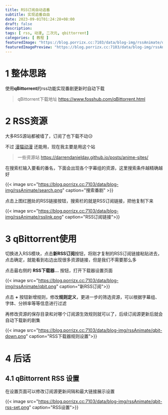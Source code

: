 ```yaml
---
title: RSS订阅自动追番
subtitle: 实现追番自由
date: 2023-09-01T01:24:28+08:00
draft: false
description: 
tags: [ rss, 动漫, 二次元, qbittorrent]
categories: [ 教程 ]
featuredImage: "https://blog.porrizx.cc:7103/data/blog-img/rssAnimate/dyj.jpg"
featuredImagePreview: "https://blog.porrizx.cc:7103/data/blog-img/rssAnimate/dyj.jpg"
---
```


# 1 整体思路

使用**qBittorrent**的rss功能实现番剧更新时自动下载

> qBittorrent下载地址 https://www.fosshub.com/qBittorrent.html

# 2 RSS资源

大多RSS源站都被墙了，订阅了也下载不动😥

不过 [漫猫动漫](http://www.comicat.org/) 还能用，现在我主要是用这个站

> 一些资源站 https://darrendanielday.github.io/posts/anime-sites/

在搜索栏输入要看的番名，下面会出现各个字幕组的资源，这里搜索条件越精确越好

{{< image src="https://blog.porrizx.cc:7103/data/blog-img/rssAnimate/search.png" caption="搜索番剧" >}}

点击上图红圈处的RSS链接按钮，搜索栏的就是RSS订阅链接，把他复制下来

{{< image src="https://blog.porrizx.cc:7103/data/blog-img/rssAnimate/rsslink.png" caption="RSS订阅链接">}}

# 3 qBittorrent使用

切换进入RSS模块，点击**新RSS订阅**按钮，将刚才复制的RSS订阅链接粘贴进去，点击确定，就能看到右边出现很多资源链接，但是我们不需要那么多

点击最右侧的 **RSS下载器...** 按钮，打开下载器设置页面

{{< image src="https://blog.porrizx.cc:7103/data/blog-img/rssAnimate/qbit.png" caption="新RSS订阅">}}

点击 **+** 按钮新增规则，修改**规则定义**，更进一步的筛选资源，可以根据字幕组、字体、分辨率等等信息进行过滤

再修改资源的保存目录和对哪个订阅源生效规则就可以了，后续订阅源更新后就会自动下载新的剧集

{{< image src="https://blog.porrizx.cc:7103/data/blog-img/rssAnimate/qbit-down.png" caption="RSS下载器规则设置">}}

# 4 后话

## 4.1 qBittorrent RSS 设置

在设置页面可以修改订阅源更新间隔和最大链接展示设置

{{< image src="https://blog.porrizx.cc:7103/data/blog-img/rssAnimate/qbit-rss-set.png" caption="RSS设置">}}